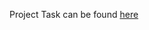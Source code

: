 Project Task can be found [here](http://media.wix.com/ugd/a1f009_90639a19faad4d5dbeb991f1b9741a2f.pdf)
